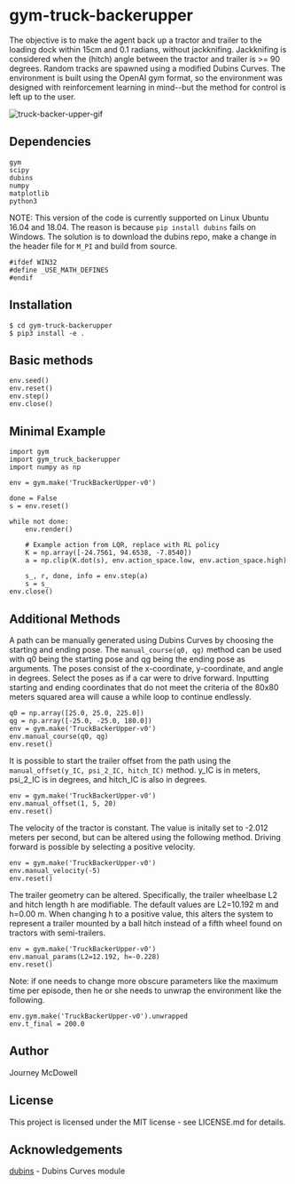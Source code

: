 # gym-truck-backerupper

The objective is to make the agent back up a tractor and trailer to the loading dock within 15cm and 0.1 radians, without jackknifing. Jackknifing is considered when the (hitch) angle between the tractor and trailer is >= 90 degrees. Random tracks are spawned using a modified Dubins Curves. The environment is built using the OpenAI gym format, so the environment was designed with reinforcement learning in mind--but the method for control is left up to the user.

![truck-backer-upper-gif](https://i.imgur.com/LXmfj36.gif)

## Dependencies 
```
gym
scipy
dubins
numpy
matplotlib
python3
```
NOTE: This version of the code is currently supported on Linux Ubuntu 16.04 and 18.04. The reason is because `pip install dubins` fails on Windows. The solution is to download the dubins repo, make a change in the header file for `M_PI` and build from source.

```
#ifdef WIN32
#define _USE_MATH_DEFINES
#endif
```

## Installation
```
$ cd gym-truck-backerupper
$ pip3 install -e .
```

## Basic methods
```
env.seed()
env.reset()
env.step()
env.close()
```

## Minimal Example
```
import gym
import gym_truck_backerupper
import numpy as np

env = gym.make('TruckBackerUpper-v0')

done = False
s = env.reset()

while not done:
    env.render()

    # Example action from LQR, replace with RL policy
    K = np.array([-24.7561, 94.6538, -7.8540])
    a = np.clip(K.dot(s), env.action_space.low, env.action_space.high)

    s_, r, done, info = env.step(a)
    s = s_
env.close()
```
## Additional Methods
A path can be manually generated using Dubins Curves by choosing the starting and ending pose. The ```manual_course(q0, qg)``` method can be used with q0 being the starting pose and qg being the ending pose as arguments. The poses consist of the x-coordinate, y-coordinate, and angle in degrees. Select the poses as if a car were to drive forward. Inputting starting and ending coordinates that do not meet the criteria of the 80x80 meters squared area will cause a while loop to continue endlessly.
```
q0 = np.array([25.0, 25.0, 225.0])
qg = np.array([-25.0, -25.0, 180.0])
env = gym.make('TruckBackerUpper-v0')
env.manual_course(q0, qg)
env.reset()
``` 
It is possible to start the trailer offset from the path using the ```manual_offset(y_IC, psi_2_IC, hitch_IC)``` method. y_IC is in meters, psi_2_IC is in degrees, and hitch_IC is also in degrees.
```
env = gym.make('TruckBackerUpper-v0')
env.manual_offset(1, 5, 20)
env.reset()
```
The velocity of the tractor is constant. The value is initally set to -2.012 meters per second, but can be altered using the following method. Driving forward is possible by selecting a positive velocity.
```
env = gym.make('TruckBackerUpper-v0')
env.manual_velocity(-5)
env.reset()
```
The trailer geometry can be altered. Specifically, the trailer wheelbase L2 and hitch length h are modifiable. The default values are L2=10.192 m and h=0.00 m. When changing h to a positive value, this alters the system to represent a trailer mounted by a ball hitch instead of a fifth wheel found on tractors with semi-trailers. 
```
env = gym.make('TruckBackerUpper-v0')
env.manual_params(L2=12.192, h=-0.228)
env.reset()
```

Note: if one needs to change more obscure parameters like the maximum time per episode, then he or she needs to unwrap the environment like the following.
```
env.gym.make('TruckBackerUpper-v0').unwrapped
env.t_final = 200.0
```

## Author
Journey McDowell

## License
This project is licensed under the MIT license - see LICENSE.md for details.

## Acknowledgements
[dubins](https://github.com/AndrewWalker/Dubins-Curves) - Dubins Curves module
